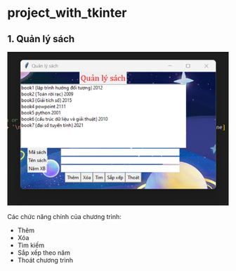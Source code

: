 # project_with_tkinter
## 1. Quản lý sách
![quanlysach](https://github.com/huyvu15/project_with_tkinter/blob/main/quanlysach.png)

Các chức năng chính của chương trình:
- Thêm
- Xóa 
- Tìm kiếm
- Sắp xếp theo năm
- Thoát chương trình
